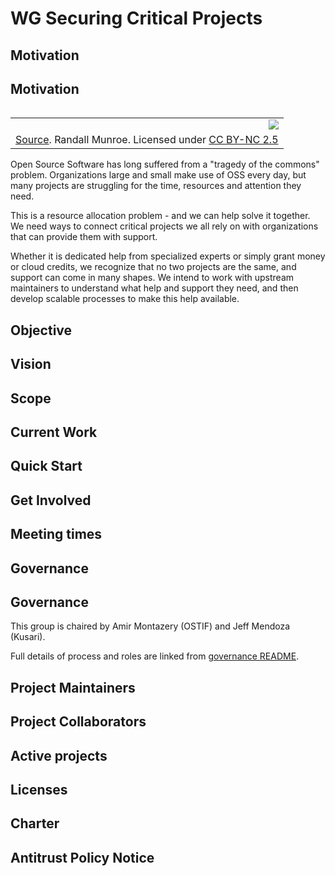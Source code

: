 # WG Securing Critical Projects

## Motivation

## Motivation

<table align="right">
  <tr><td><img align="right" src="https://imgs.xkcd.com/comics/dependency.png"></td></tr>
  <tr><td><a href="https://xkcd.com/2347">Source</a>. Randall Munroe. Licensed under <a href="https://creativecommons.org/licenses/by-nc/2.5/">CC BY-NC 2.5</a></td></tr>
</table>

Open Source Software has long suffered from a "tragedy of the commons" problem.
Organizations large and small make use of OSS every day, but many projects are struggling for the time, resources and attention they need.

This is a resource allocation problem - and we can help solve it together.
We need ways to connect critical projects we all rely on with organizations that can provide them with support.

Whether it is dedicated help from specialized experts or simply grant money or cloud credits, we recognize that no two
projects are the same, and support can come in many shapes.
We intend to work with upstream maintainers to understand what help and support they need, and then develop scalable processes to make
this help available.

## Objective



## Vision



## Scope



## Current Work



## Quick Start



## Get Involved



## Meeting times



## Governance

## Governance

This group is chaired by Amir Montazery (OSTIF) and Jeff Mendoza (Kusari).

Full details of process and roles are linked from [governance README](/governance).

## Project Maintainers



## Project Collaborators



## Active projects



## Licenses



## Charter



## Antitrust Policy Notice